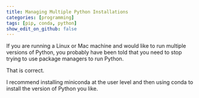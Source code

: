 ```yaml
---
title: Managing Multiple Python Installations
categories: [programming]
tags: [pip, conda, python]
show_edit_on_github: false
---
```


If you are running a Linux or Mac machine and would like to run multiple
versions of Python, you probably have been told that you need to stop trying
to use package managers to run Python.

That is correct.


I recommend installing miniconda at the user level and then using conda to
install the version of Python you like.
